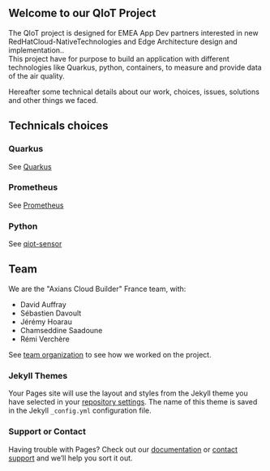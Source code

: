 ## Welcome to our QIoT Project

The QIoT project is designed for EMEA App Dev partners interested in new RedHatCloud-NativeTechnologies and Edge Architecture design and implementation..  
This project have for purpose to build an application with different technologies like Quarkus, python, containers, to measure and provide data of the air quality.

Hereafter some technical details about our work, choices, issues, solutions and other things we faced.

## Technicals choices

### Quarkus

See [Quarkus](quarkus.md)

### Prometheus

See [Prometheus](prometheus.md)

### Python

See [qiot-sensor](qiot-sensor.md)

## Team

We are the "Axians Cloud Builder" France team, with:

* David Auffray
* Sébastien Davoult
* Jérémy Hoarau
* Chamseddine Saadoune
* Rémi Verchère

See [team organization](organization.md) to see how we worked on the project.

### Jekyll Themes

Your Pages site will use the layout and styles from the Jekyll theme you have selected in your [repository settings](https://github.com/QIoT-fr-FR-utf8/qiot-acb.github.io/settings). The name of this theme is saved in the Jekyll `_config.yml` configuration file.

### Support or Contact

Having trouble with Pages? Check out our [documentation](https://docs.github.com/categories/github-pages-basics/) or [contact support](https://github.com/contact) and we’ll help you sort it out.
